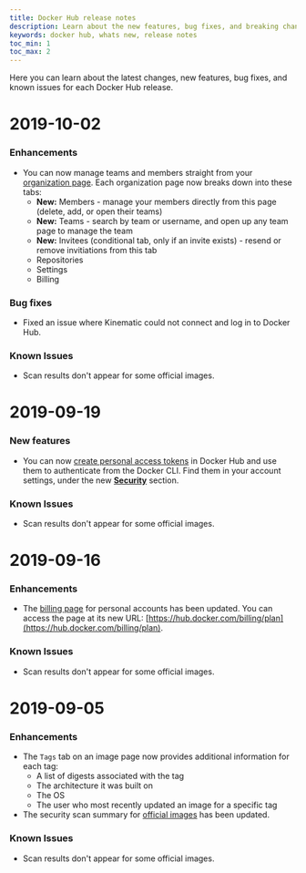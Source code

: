 ```yaml
---
title: Docker Hub release notes
description: Learn about the new features, bug fixes, and breaking changes for Docker Hub
keywords: docker hub, whats new, release notes
toc_min: 1
toc_max: 2
---
```


Here you can learn about the latest changes, new features, bug fixes, and
known issues for each Docker Hub release.

# 2019-10-02

### Enhancements
* You can now manage teams and members straight from your [organization page](https://hub.docker.com/orgs).
Each organization page now breaks down into these tabs:
  * **New:** Members - manage your members directly from this page (delete,
  add, or open their teams)
  * **New:** Teams - search by team or username, and open up any team page to
  manage the team
  * **New:** Invitees (conditional tab, only if an invite exists) - resend or
  remove invitiations from this tab
  * Repositories
  * Settings
  * Billing

### Bug fixes

* Fixed an issue where Kinematic could not connect and log in to Docker Hub.

### Known Issues

* Scan results don't appear for some official images.


# 2019-09-19

### New features

* You can now [create personal access tokens](access-tokens.md) in Docker Hub and use them to authenticate from the Docker CLI. Find them in your account settings, under the new **[Security](https://hub.docker.com/settings/security)** section.

### Known Issues

* Scan results don't appear for some official images.


# 2019-09-16

### Enhancements

* The [billing page](https://docs.docker.com/docker-hub/upgrade/) for personal accounts has been updated. You can access the page at its new URL: [https://hub.docker.com/billing/plan](https://hub.docker.com/billing/plan).

### Known Issues

* Scan results don't appear for some official images.


# 2019-09-05

### Enhancements

* The `Tags` tab on an image page now provides additional information for each tag:
  * A list of digests associated with the tag
  * The architecture it was built on
  * The OS
  * The user who most recently updated an image for a specific tag
* The security scan summary for [official images](https://docs.docker.com/docker-hub/official_images/)
has been updated.

### Known Issues

* Scan results don't appear for some official images.
